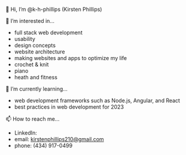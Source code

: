 👋 Hi, I’m @k-h-phillips (Kirsten Phillips)

👀 I’m interested in...
  - full stack web development
  - usability
  - design concepts
  - website architecture
  - making websites and apps to optimize my life
  - crochet & knit
  - piano
  - heath and fitness

🌱 I’m currently learning...
  - web development frameworks such as Node.js, Angular, and React
  - best practices in web development for 2023

📫 How to reach me...
  - LinkedIn: 
  - email: kirstenphillips210@gmail.com
  - phone: (434) 917-0499

<!---
k-h-phillips/k-h-phillips is a ✨ special ✨ repository because its `README.md` (this file) appears on your GitHub profile.
You can click the Preview link to take a look at your changes.
--->
